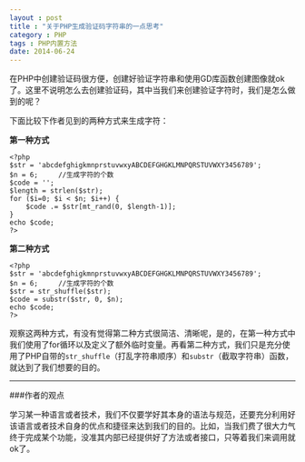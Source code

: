 ```yaml
---
layout : post
title : "关于PHP生成验证码字符串的一点思考"
category : PHP
tags : PHP内置方法
date: 2014-06-24
---
```

在PHP中创建验证码很方便，创建好验证字符串和使用GD库函数创建图像就ok了。这里不说明怎么去创建验证码，其中当我们来创建验证字符时，我们是怎么做到的呢？

下面比较下作者见到的两种方式来生成字符：

**第一种方式**

	<?php
	$str = 'abcdefghigkmnprstuvwxyABCDEFGHGKLMNPQRSTUVWXY3456789';	
	$n = 6;		//生成字符的个数
	$code = '';
	$length = strlen($str);
	for ($i=0; $i < $n; $i++) { 
		$code .= $str[mt_rand(0, $length-1)];
	}
	echo $code;
	?>

<!--more-->

**第二种方式**

	<?php
	$str = 'abcdefghigkmnprstuvwxyABCDEFGHGKLMNPQRSTUVWXY3456789';	
	$n = 6;		//生成字符的个数
	$str = str_shuffle($str);
	$code = substr($str, 0, $n);
	echo $code;
	?>


观察这两种方式，有没有觉得第二种方式很简洁、清晰呢，是的，在第一种方式中我们使用了for循环以及定义了额外临时变量。再看第二种方式，我们只是充分使用了PHP自带的`str_shuffle`（打乱字符串顺序）和`substr`（截取字符串）函数，就达到了我们想要的目的。

---

###作者的观点

学习某一种语言或者技术，我们不仅要学好其本身的语法与规范，还要充分利用好该语言或者技术自身的优点和捷径来达到我们的目的。比如，当我们费了很大力气终于完成某个功能，没准其内部已经提供好了方法或者接口，只等着我们来调用就ok了。
